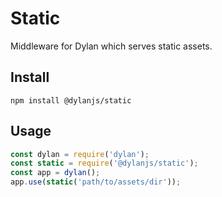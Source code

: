 # Static

Middleware for Dylan which serves static assets.

## Install

`npm install @dylanjs/static`

## Usage

``` js
const dylan = require('dylan');
const static = require('@dylanjs/static');
const app = dylan();
app.use(static('path/to/assets/dir'));
```
